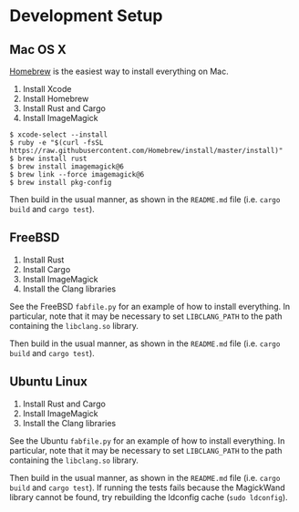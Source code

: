 # Development Setup

## Mac OS X

[Homebrew](http://brew.sh) is the easiest way to install everything on Mac.

1. Install Xcode
1. Install Homebrew
1. Install Rust and Cargo
1. Install ImageMagick

```
$ xcode-select --install
$ ruby -e "$(curl -fsSL https://raw.githubusercontent.com/Homebrew/install/master/install)"
$ brew install rust
$ brew install imagemagick@6
$ brew link --force imagemagick@6
$ brew install pkg-config
```

Then build in the usual manner, as shown in the `README.md` file (i.e. `cargo build` and `cargo test`).

## FreeBSD

1. Install Rust
1. Install Cargo
1. Install ImageMagick
1. Install the Clang libraries

See the FreeBSD `fabfile.py` for an example of how to install everything. In particular, note that it may be necessary to set `LIBCLANG_PATH` to the path containing the `libclang.so` library.

Then build in the usual manner, as shown in the `README.md` file (i.e. `cargo build` and `cargo test`).

## Ubuntu Linux

1. Install Rust and Cargo
1. Install ImageMagick
1. Install the Clang libraries

See the Ubuntu `fabfile.py` for an example of how to install everything. In particular, note that it may be necessary to set `LIBCLANG_PATH` to the path containing the `libclang.so` library.

Then build in the usual manner, as shown in the `README.md` file (i.e. `cargo build` and `cargo test`). If running the tests fails because the MagickWand library cannot be found, try rebuilding the ldconfig cache (`sudo ldconfig`).
